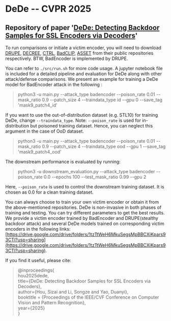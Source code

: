 # DeDe -- CVPR 2025
## Repository of paper '[DeDe: Detecting Backdoor Samples for SSL Encoders via Decoders](https://arxiv.org/abs/2411.16154)' 

To run comparisons or initiate a victim encoder, you will need to download [DRUPE](https://github.com/Gwinhen/DRUPE), [DECREE](https://github.com/GiantSeaweed/DECREE), [CTRL](https://github.com/meet-cjli/CTRL), [BadCLIP](https://github.com/LiangSiyuan21/BadCLIP), [ASSET](https://github.com/reds-lab/ASSET) from their public repositories respectively. BTW, BadEncoder is implemented by DRUPE. 

You can refer to `./src/run.sh` for more code usage. A jupyter notebook file is included for a detailed pipeline and evaluation for DeDe along with other attack/defense comparisons. We present an example for training a DeDe model for BadEncoder attack in the following :  
> python3 -u main.py --attack_type badencoder --poison_rate 0.01 --mask_ratio 0.9 --patch_size 4 --traindata_type id  --gpu 0 --save_tag 'mask9_patch4_id'

If you want to use the out-of-distribution dataset (e.g. STL10) for training DeDe, change `--traindata_type`. Note: `--poison_rate` is used for in-distribution but poisoned training dataset. Hence, you can neglect this argument in the case of OoD dataset. 
> python3 -u main.py --attack_type badencoder --poison_rate 0.01 --mask_ratio 0.9 --patch_size 4 --traindata_type ood  --gpu 1 --save_tag 'mask9_patch4_ood'

The downstream performance is evaluated by running:
> python3 -u downstream_evaluation.py --attack_type badencoder --poison_rate 0.0 --epochs 100 --test_mask_ratio 0.99 --gpu 2

Here, `--poison_rate` is used to control the downstream training dataset. It is chosen as 0.0 for a clean training dataset. 

You can always choose to train your own victim encoder or obtain it from the above-mentioned repositories. DeDe is non-invasive in both phases of training and testing. You can try different parameters to get the best results. 
We provide a victim encoder trained by BadEncoder and DRUPE(stealthy backdoor attack) and several DeDe models trained on corresponding victim encoders in the following links: [https://drive.google.com/drive/folders/1tzTtWeH6MkuSegsMpBBCXiKpars93CTl?usp=sharing](https://drive.google.com/drive/folders/1tzTtWeH6MkuSegsMpBBCXiKpars93CTl?usp=sharing).

If you find it useful, please cite:
> @inproceedings{ </br>
> hou2025dede, </br>
> title={DeDe: Detecting Backdoor Samples for SSL Encoders via Decoders}, </br>
> author={Hou, Sizai and Li, Songze and Yao, Duanyi}, </br>
> booktitle = {Proceedings of the IEEE/CVF Conference on Computer Vision and Pattern Recognition}, </br>
> year={2025} </br>
>  }
